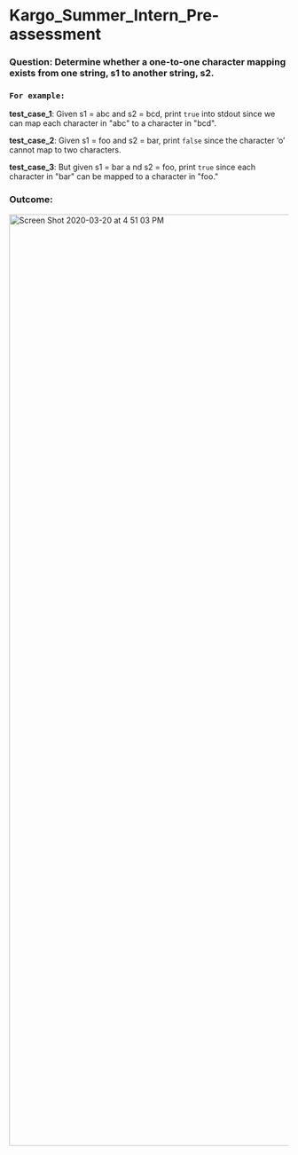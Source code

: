 # Kargo_Summer_Intern_Pre-assessment

### Question: Determine whether a one-to-one character mapping exists from one string, s1 to another string, s2.

### `For example:` 

<b>test_case_1</b>: Given ​s1 = abc​ and ​s2 = bcd,​ print `true` into stdout​ since we can map each character in "abc" to a character in "bcd".

<b>test_case_2</b>: Given ​s1 = foo​ and ​s2 = bar,​ print `false`​ since the character ‘o’ cannot map to two characters.

<b>test_case_3</b>: But given ​s1 = bar a​ nd ​s2 = foo​, print `true`​ since each character in "bar" can be mapped to a character in "foo."

### Outcome:
<img width="1680" alt="Screen Shot 2020-03-20 at 4 51 03 PM" src="https://user-images.githubusercontent.com/62447418/77209260-34d1d800-6ad4-11ea-9722-e0cee39ca2d5.png">
